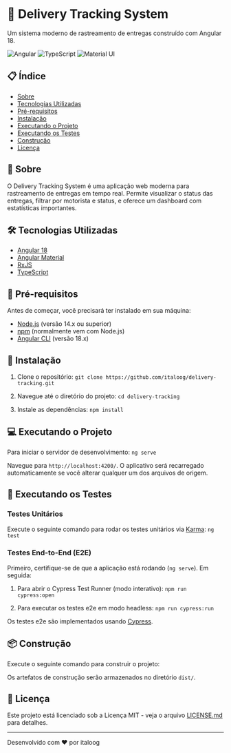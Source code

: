 # 🚚 Delivery Tracking System

Um sistema moderno de rastreamento de entregas construído com Angular 18.

![Angular](https://img.shields.io/badge/Angular-DD0031?style=for-the-badge&logo=angular&logoColor=white)
![TypeScript](https://img.shields.io/badge/TypeScript-007ACC?style=for-the-badge&logo=typescript&logoColor=white)
![Material UI](https://img.shields.io/badge/Material--UI-0081CB?style=for-the-badge&logo=material-ui&logoColor=white)

## 📋 Índice

- [Sobre](#-sobre)
- [Tecnologias Utilizadas](#-tecnologias-utilizadas)
- [Pré-requisitos](#-pré-requisitos)
- [Instalação](#-instalação)
- [Executando o Projeto](#-executando-o-projeto)
- [Executando os Testes](#-executando-os-testes)
- [Construção](#-construção)
- [Licença](#-licença)

## 🎯 Sobre

O Delivery Tracking System é uma aplicação web moderna para rastreamento de entregas em tempo real. Permite visualizar o status das entregas, filtrar por motorista e status, e oferece um dashboard com estatísticas importantes.

## 🛠 Tecnologias Utilizadas

- [Angular 18](https://angular.io/)
- [Angular Material](https://material.angular.io/)
- [RxJS](https://rxjs.dev/)
- [TypeScript](https://www.typescriptlang.org/)

## 📌 Pré-requisitos

Antes de começar, você precisará ter instalado em sua máquina:

- [Node.js](https://nodejs.org/) (versão 14.x ou superior)
- [npm](https://www.npmjs.com/) (normalmente vem com Node.js)
- [Angular CLI](https://cli.angular.io/) (versão 18.x)

## 🚀 Instalação

1. Clone o repositório:
`git clone https://github.com/italoog/delivery-tracking.git`

2. Navegue até o diretório do projeto:
`cd delivery-tracking`

3. Instale as dependências:
`npm install`

## 💻 Executando o Projeto

Para iniciar o servidor de desenvolvimento:
`ng serve`

Navegue para `http://localhost:4200/`. O aplicativo será recarregado automaticamente se você alterar qualquer um dos arquivos de origem.

## 🧪 Executando os Testes

### Testes Unitários

Execute o seguinte comando para rodar os testes unitários via [Karma](https://karma-runner.github.io):
`ng test`

### Testes End-to-End (E2E)

Primeiro, certifique-se de que a aplicação está rodando (`ng serve`). Em seguida:

1. Para abrir o Cypress Test Runner (modo interativo):
`npm run cypress:open`

2. Para executar os testes e2e em modo headless:
`npm run cypress:run`

Os testes e2e são implementados usando [Cypress](https://www.cypress.io/).

## 📦 Construção

Execute o seguinte comando para construir o projeto:

Os artefatos de construção serão armazenados no diretório `dist/`.

## 📄 Licença

Este projeto está licenciado sob a Licença MIT - veja o arquivo [LICENSE.md](LICENSE.md) para detalhes.

---

Desenvolvido com ❤️ por italoog